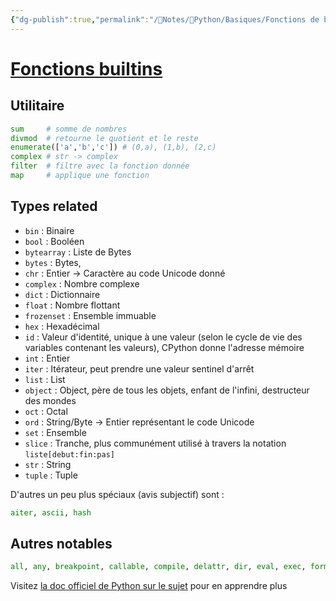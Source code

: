 ```yaml
---
{"dg-publish":true,"permalink":"/📝Notes/🐍Python/Basiques/Fonctions de base/","tags":["Python"]}
---
```


# [Fonctions builtins](https://docs.python.org/3/library/functions.html)
## Utilitaire
```python
sum     # somme de nombres
divmod  # retourne le quotient et le reste
enumerate(['a','b','c']) # (0,a), (1,b), (2,c)
complex # str -> complex
filter  # filtre avec la fonction donnée
map     # applique une fonction
```


## Types related
- ``bin`` : Binaire
- ``bool`` : Booléen
- ``bytearray`` : Liste de Bytes
- ``bytes`` : Bytes, 
- ``chr`` : Entier -> Caractère au code Unicode donné
- ``complex`` : Nombre complexe
- ``dict`` : Dictionnaire
- ``float`` : Nombre flottant
- ``frozenset`` : Ensemble immuable
- ``hex`` : Hexadécimal
- ``id`` : Valeur d'identité, unique à une valeur (selon le cycle de vie des variables contenant les valeurs), CPython donne l'adresse mémoire
- ``int`` : Entier
- ``iter`` : Itérateur, peut prendre une valeur sentinel d'arrêt
- ``list`` : List
- ``object`` : Object, père de tous les objets, enfant de l'infini, destructeur des mondes
- ``oct`` : Octal
- ``ord`` : String/Byte -> Entier représentant le code Unicode
- ``set`` : Ensemble
- ``slice`` : Tranche, plus communément utilisé à travers la notation `liste[debut:fin:pas]`
- ``str`` : String
- ``tuple`` : Tuple

D'autres un peu plus spéciaux (avis subjectif) sont :
```python
aiter, ascii, hash
```



## Autres notables
```python
all, any, breakpoint, callable, compile, delattr, dir, eval, exec, format, getattr, globals, hasattr, help, input, isinstance, issubclass, len, locals, max, memoryview, min, next, open, pow, print, range, repr, round, setattr, sorted, super, type, vars, __import__
```

Visitez [la doc officiel de Python sur le sujet](https://docs.python.org/3/library/functions.html) pour en apprendre plus